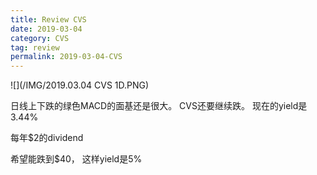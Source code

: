```yaml
---
title: Review CVS
date: 2019-03-04
category: CVS
tag: review
permalink: 2019-03-04-CVS
---
```



![](/IMG/2019.03.04 CVS 1D.PNG)

日线上下跌的绿色MACD的面基还是很大。 CVS还要继续跌。
现在的yield是3.44%

每年$\$$2的dividend

希望能跌到$\$$40， 这样yield是5%
